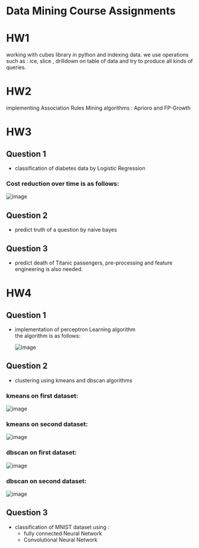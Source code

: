 # Data Mining Course Assignments  
  
  # HW1  
  working with cubes library in python and indexing data. we use operations such as : ice, slice , drilldown on table of data and try to produce all kinds of queries.

 # HW2  
  implementing Association Rules Mining algorithms : Aprioro and FP-Growth
  
 # HW3  
 ## Question 1  
 * classification of diabetes data by Logistic Regression  
 
### Cost reduction over time is as follows: 
![image](https://user-images.githubusercontent.com/44861408/135252744-2c3e84cd-189e-4dbd-8b37-2865ea7eecd7.png)


 ## Question 2   
 * predict truth of a question by naive bayes 
 ## Question 3    
 * predict death of Titanic passengers, pre-processing and feature engineering is also needed.

 # HW4  
 ## Question 1    
 * implementation of perceptron Learning algorithm  
 the algorithm is as follows:  
     
     ![image](https://user-images.githubusercontent.com/44861408/135252315-17f40027-bb76-41ac-baeb-b9864163a10b.png)

   
  
 
 ## Question 2    
 * clustering using kmeans and dbscan algorithms  
 ### kmeans on first dataset:  
   
   
![image](https://user-images.githubusercontent.com/44861408/135253241-74a7fe63-ea7d-4beb-b6df-a7344c0df03b.png)
 
 ### kmeans on second dataset:  
   
![image](https://user-images.githubusercontent.com/44861408/135253142-0bca5f9d-0f2e-4e52-a587-ecaef1346fb9.png)

   
  ### dbscan on first dataset:  

![image](https://user-images.githubusercontent.com/44861408/135252205-4b17dc28-d202-4043-a4c8-e1f856793e11.png)
     
       
  ### dbscan on second dataset:  

![image](https://user-images.githubusercontent.com/44861408/135252073-2caf8add-7157-49b3-b7bf-6cf0cd8ed9fd.png)



 
 ## Question 3    
 * classification of MNIST dataset using :
   *  fully connected Neural Network
   *  Convolutional Neural Network
